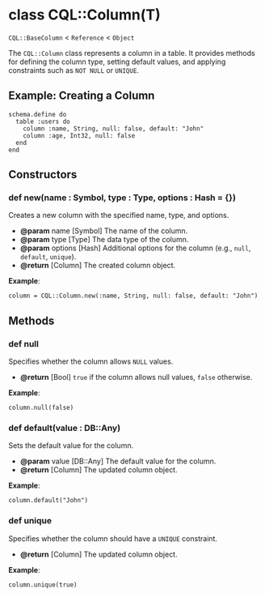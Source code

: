 # class CQL::Column(T)

`CQL::BaseColumn` < `Reference` < `Object`

The `CQL::Column` class represents a column in a table. It provides methods for defining the column type, setting default values, and applying constraints such as `NOT NULL` or `UNIQUE`.

## Example: Creating a Column

```crystal
schema.define do
  table :users do
    column :name, String, null: false, default: "John"
    column :age, Int32, null: false
  end
end
```

## Constructors

### def new(name : Symbol, type : Type, options : Hash = {})

Creates a new column with the specified name, type, and options.

- **@param** name \[Symbol] The name of the column.
- **@param** type \[Type] The data type of the column.
- **@param** options \[Hash] Additional options for the column (e.g., `null`, `default`, `unique`).
- **@return** \[Column] The created column object.

**Example**:

```crystal
column = CQL::Column.new(:name, String, null: false, default: "John")
```

## Methods

### def null

Specifies whether the column allows `NULL` values.

- **@return** \[Bool] `true` if the column allows null values, `false` otherwise.

**Example**:

```crystal
column.null(false)
```

### def default(value : DB::Any)

Sets the default value for the column.

- **@param** value \[DB::Any] The default value for the column.
- **@return** \[Column] The updated column object.

**Example**:

```crystal
column.default("John")
```

### def unique

Specifies whether the column should have a `UNIQUE` constraint.

- **@return** \[Column] The updated column object.

**Example**:

```crystal
column.unique(true)
```
